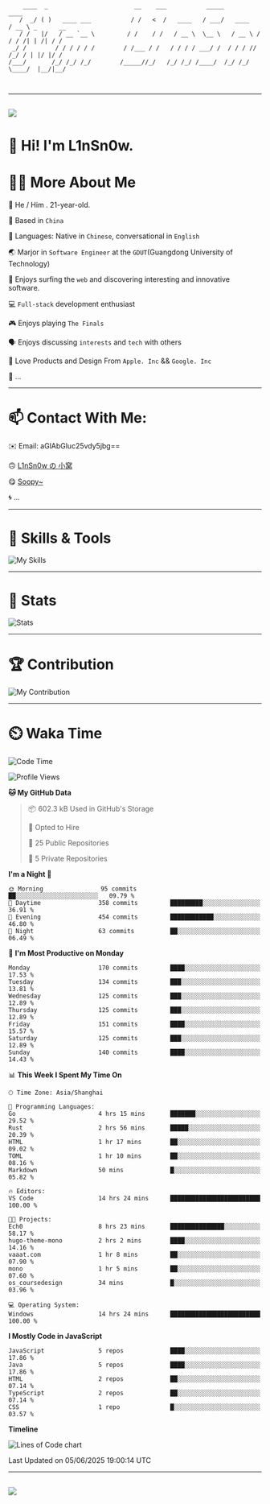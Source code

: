 ```

    ____  _                        __    ___           _____           ____           
   /  _/ ( )   ____ ___           / /   <  /   ____   / ___/   ____   / __ \ _      __
   / /   |/   / __ `__ \         / /    / /   / __ \  \__ \   / __ \ / / / /| | /| / /
 _/ /        / / / / / /        / /___ / /   / / / / ___/ /  / / / // /_/ / | |/ |/ / 
/___/       /_/ /_/ /_/        /_____//_/   /_/ /_/ /____/  /_/ /_/ \____/  |__/|__/  
                                                                                      
                                          

```

---

##
![](https://raw.githubusercontent.com/lin-snow/lin-snow/output/github-contribution-grid-snake-dark.svg)

# 👋 Hi! I'm L1nSn0w.

# 👨‍💻 More About Me

🤠 He / Him . 21-year-old.

🎈 Based in `China`
  
🤔 Languages: Native in `Chinese`, conversational in `English`

🌏 Marjor in `Software Engineer` at the `GDUT`(Guangdong University of Technology)

🛟 Enjoys surfing the `web` and discovering interesting and innovative software.

💻 `Full-stack` development enthusiast

🎮 Enjoys playing `The Finals`

🗣️ Enjoys discussing `interests` and `tech` with others

👾 Love Products and Design From `Apple. Inc` && `Google. Inc`  

🤪 ...

---

# 📫 Contact With Me:

✉️ Email: aGlAbGluc25vdy5jbg==

🙃 [L1nSn0w の 小窝](https://vaaat.com)

😋 [Soopy~](https://soopy.cn)

🌀 ...

---

# 🔮 Skills & Tools

![My Skills](/assets/skillicons.svg)

---

# 🍟 Stats

![Stats](https://github-profile-trophy.vercel.app/?username=lin-snow&theme=nord&no-frame=true&column=9)

<!-- <div style="text-align: center;">
    <a href="https://github.com/lin-snow">
        <img align="center" src="https://githubstat.linsnow.cn/api/top-langs/?username=lin-snow&layout=donut&langs_count=8" />
    </a>
    <a href="https://github.com/lin-snow">
        <img align="center" src="https://githubstat.linsnow.cn/api?username=lin-snow&count_private=true&show_icons=true&theme=default&show=reviews,discussions_started,discussions_answered,prs_merged,prs_merged_percentage" />
    </a>
</div> -->

---

# 🏆 Contribution

![My Contribution](https://activitygraph.linsnow.cn/graph?username=lin-snow&theme=github-compact&days=30)

---

# ⏲️ Waka Time

<!--START_SECTION:waka-->
![Code Time](http://img.shields.io/badge/Code%20Time-833%20hrs%2057%20mins-blue)

![Profile Views](http://img.shields.io/badge/Profile%20Views-2-blue)

**🐱 My GitHub Data** 

> 📦 602.3 kB Used in GitHub's Storage 
 > 
> 💼 Opted to Hire
 > 
> 📜 25 Public Repositories 
 > 
> 🔑 5 Private Repositories 
 > 
**I'm a Night 🦉** 

```text
🌞 Morning                95 commits          ██░░░░░░░░░░░░░░░░░░░░░░░   09.79 % 
🌆 Daytime                358 commits         █████████░░░░░░░░░░░░░░░░   36.91 % 
🌃 Evening                454 commits         ████████████░░░░░░░░░░░░░   46.80 % 
🌙 Night                  63 commits          ██░░░░░░░░░░░░░░░░░░░░░░░   06.49 % 
```
📅 **I'm Most Productive on Monday** 

```text
Monday                   170 commits         ████░░░░░░░░░░░░░░░░░░░░░   17.53 % 
Tuesday                  134 commits         ███░░░░░░░░░░░░░░░░░░░░░░   13.81 % 
Wednesday                125 commits         ███░░░░░░░░░░░░░░░░░░░░░░   12.89 % 
Thursday                 125 commits         ███░░░░░░░░░░░░░░░░░░░░░░   12.89 % 
Friday                   151 commits         ████░░░░░░░░░░░░░░░░░░░░░   15.57 % 
Saturday                 125 commits         ███░░░░░░░░░░░░░░░░░░░░░░   12.89 % 
Sunday                   140 commits         ████░░░░░░░░░░░░░░░░░░░░░   14.43 % 
```


📊 **This Week I Spent My Time On** 

```text
🕑︎ Time Zone: Asia/Shanghai

💬 Programming Languages: 
Go                       4 hrs 15 mins       ███████░░░░░░░░░░░░░░░░░░   29.52 % 
Rust                     2 hrs 56 mins       █████░░░░░░░░░░░░░░░░░░░░   20.39 % 
HTML                     1 hr 17 mins        ██░░░░░░░░░░░░░░░░░░░░░░░   09.02 % 
TOML                     1 hr 10 mins        ██░░░░░░░░░░░░░░░░░░░░░░░   08.16 % 
Markdown                 50 mins             █░░░░░░░░░░░░░░░░░░░░░░░░   05.82 % 

🔥 Editors: 
VS Code                  14 hrs 24 mins      █████████████████████████   100.00 % 

🐱‍💻 Projects: 
Ech0                     8 hrs 23 mins       ███████████████░░░░░░░░░░   58.17 % 
hugo-theme-mono          2 hrs 2 mins        ████░░░░░░░░░░░░░░░░░░░░░   14.16 % 
vaaat.com                1 hr 8 mins         ██░░░░░░░░░░░░░░░░░░░░░░░   07.90 % 
mono                     1 hr 5 mins         ██░░░░░░░░░░░░░░░░░░░░░░░   07.60 % 
os_coursedesign          34 mins             █░░░░░░░░░░░░░░░░░░░░░░░░   03.96 % 

💻 Operating System: 
Windows                  14 hrs 24 mins      █████████████████████████   100.00 % 
```

**I Mostly Code in JavaScript** 

```text
JavaScript               5 repos             ████░░░░░░░░░░░░░░░░░░░░░   17.86 % 
Java                     5 repos             ████░░░░░░░░░░░░░░░░░░░░░   17.86 % 
HTML                     2 repos             ██░░░░░░░░░░░░░░░░░░░░░░░   07.14 % 
TypeScript               2 repos             ██░░░░░░░░░░░░░░░░░░░░░░░   07.14 % 
CSS                      1 repo              █░░░░░░░░░░░░░░░░░░░░░░░░   03.57 % 
```



**Timeline**

![Lines of Code chart](https://raw.githubusercontent.com/lin-snow/lin-snow/main/assets/bar_graph.png)


 Last Updated on 05/06/2025 19:00:14 UTC
<!--END_SECTION:waka-->



---
##
![](./profile-3d-contrib/profile-night-rainbow.svg)
